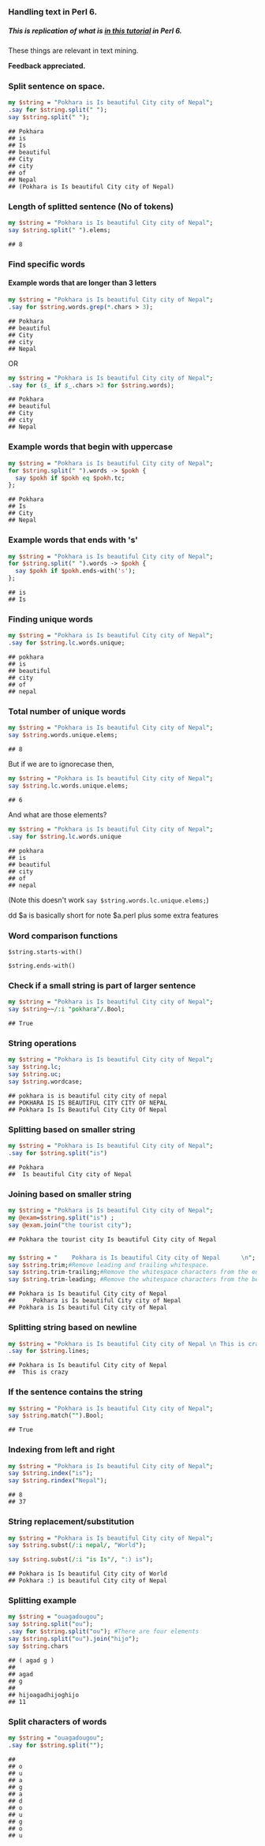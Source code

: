 ### Handling text in Perl 6.

##### This is replication of what is [in this tutorial](https://www.coursera.org/learn/python-text-mining/lecture/MeheH/handling-text-in-python) in Perl 6.

These things are relevant in text mining.

**Feedback appreciated.**

### Split sentence on space.

``` perl
my $string = "Pokhara is Is beautiful City city of Nepal";
.say for $string.split(" ");
say $string.split(" ");
```

    ## Pokhara
    ## is
    ## Is
    ## beautiful
    ## City
    ## city
    ## of
    ## Nepal
    ## (Pokhara is Is beautiful City city of Nepal)

### Length of splitted sentence (No of tokens)

``` perl
my $string = "Pokhara is Is beautiful City city of Nepal";
say $string.split(" ").elems;
```

    ## 8

### Find specific words

#### Example words that are longer than 3 letters

``` perl
my $string = "Pokhara is Is beautiful City city of Nepal";
.say for $string.words.grep(*.chars > 3);
```

    ## Pokhara
    ## beautiful
    ## City
    ## city
    ## Nepal

OR

``` perl
my $string = "Pokhara is Is beautiful City city of Nepal";
.say for ($_ if $_.chars >3 for $string.words);
```

    ## Pokhara
    ## beautiful
    ## City
    ## city
    ## Nepal

### Example words that begin with uppercase

``` perl
my $string = "Pokhara is Is beautiful City city of Nepal";
for $string.split(" ").words -> $pokh {
  say $pokh if $pokh eq $pokh.tc;
};
```

    ## Pokhara
    ## Is
    ## City
    ## Nepal

### Example words that ends with 's'

``` perl
my $string = "Pokhara is Is beautiful City city of Nepal";
for $string.split(" ").words -> $pokh {
  say $pokh if $pokh.ends-with('s');
};
```

    ## is
    ## Is

### Finding unique words

``` perl
my $string = "Pokhara is Is beautiful City city of Nepal";
.say for $string.lc.words.unique;
```

    ## pokhara
    ## is
    ## beautiful
    ## city
    ## of
    ## nepal

### Total number of unique words

``` perl
my $string = "Pokhara is Is beautiful City city of Nepal";
say $string.words.unique.elems;
```

    ## 8

But if we are to ignorecase then,

``` perl
my $string = "Pokhara is Is beautiful City city of Nepal";
say $string.lc.words.unique.elems;
```

    ## 6

And what are those elements?

``` perl
my $string = "Pokhara is Is beautiful City city of Nepal";
.say for $string.lc.words.unique
```

    ## pokhara
    ## is
    ## beautiful
    ## city
    ## of
    ## nepal

(Note this doesn't work `say $string.words.lc.unique.elems;`)

dd $a is basically short for note $a.perl plus some extra features

### Word comparison functions

    $string.starts-with()

    $string.ends-with()

### Check if a small string is part of larger sentence

``` perl
my $string = "Pokhara is Is beautiful City city of Nepal";
say $string~~/:i "pokhara"/.Bool;
```

    ## True

### String operations

``` perl
my $string = "Pokhara is Is beautiful City city of Nepal";
say $string.lc;
say $string.uc;
say $string.wordcase;
```

    ## pokhara is is beautiful city city of nepal
    ## POKHARA IS IS BEAUTIFUL CITY CITY OF NEPAL
    ## Pokhara Is Is Beautiful City City Of Nepal

### Splitting based on smaller string

``` perl
my $string = "Pokhara is Is beautiful City city of Nepal";
.say for $string.split("is") 
```

    ## Pokhara 
    ##  Is beautiful City city of Nepal

### Joining based on smaller string

``` perl
my $string = "Pokhara is Is beautiful City city of Nepal";
my @exam=$string.split("is") ;
say @exam.join("the tourist city");
```

    ## Pokhara the tourist city Is beautiful City city of Nepal

### 

``` perl
my $string = "    Pokhara is Is beautiful City city of Nepal      \n";
say $string.trim;#Remove leading and trailing whitespace. 
say $string.trim-trailing;#Remove the whitespace characters from the end of a string.
say $string.trim-leading; #Remove the whitespace characters from the beginning of a string
```

    ## Pokhara is Is beautiful City city of Nepal
    ##     Pokhara is Is beautiful City city of Nepal
    ## Pokhara is Is beautiful City city of Nepal

### Splitting string based on newline

``` perl
my $string = "Pokhara is Is beautiful City city of Nepal \n This is crazy";
.say for $string.lines;
```

    ## Pokhara is Is beautiful City city of Nepal 
    ##  This is crazy

### If the sentence contains the string

``` perl
my $string = "Pokhara is Is beautiful City city of Nepal";
say $string.match("").Bool;
```

    ## True

### Indexing from left and right

``` perl
my $string = "Pokhara is Is beautiful City city of Nepal";
say $string.index("is");
say $string.rindex("Nepal");
```

    ## 8
    ## 37

### String replacement/substitution

``` perl
my $string = "Pokhara is Is beautiful City city of Nepal";
say $string.subst(/:i nepal/, "World");

say $string.subst(/:i "is Is"/, ":) is");
```

    ## Pokhara is Is beautiful City city of World
    ## Pokhara :) is beautiful City city of Nepal

### Splitting example

``` perl
my $string = "ouagadougou";
say $string.split("ou");
.say for $string.split("ou"); #There are four elements
say $string.split("ou").join("hijo");
say $string.chars
```

    ## ( agad g )
    ## 
    ## agad
    ## g
    ## 
    ## hijoagadhijoghijo
    ## 11

### Split characters of words

``` perl
my $string = "ouagadougou";
.say for $string.split("");
```

    ## 
    ## o
    ## u
    ## a
    ## g
    ## a
    ## d
    ## o
    ## u
    ## g
    ## o
    ## u
